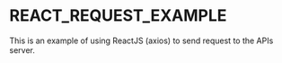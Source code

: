# REACT_REQUEST_EXAMPLE
This is an example of using ReactJS (axios) to send request to the APIs server.
